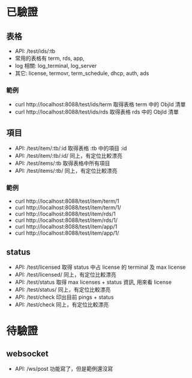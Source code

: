 # 已驗證

## 表格

- API: /test/ids/:tb
- 常用的表格有 term, rds, app,
- log 相關: log_terminal, log_server
- 其它: license, termovr, term_schedule, dhcp, auth, ads

### 範例

- curl http://localhost:8088/test/ids/term
	取得表格 term 中的 ObjId 清單
- curl http://localhost:8088/test/ids/rds
	取得表格 rds 中的 ObjId 清單

## 項目

- API: /test/item/:tb/:id
	取得表格 :tb 中的項目 :id
- API: /test/item/:tb/:id/
	同上，有定位比較漂亮
- API: /test/items/:tb
	取得表格中所有項目
- API: /test/items/:tb/
	同上，有定位比較漂亮

### 範例

- curl http://localhost:8088/test/item/term/1 
- curl http://localhost:8088/test/item/term/1/ 
- curl http://localhost:8088/test/item/rds/1 
- curl http://localhost:8088/test/item/rds/1/ 
- curl http://localhost:8088/test/item/app/1 
- curl http://localhost:8088/test/item/app/1/ 

## status

- API: /test/licensed
	取得 status 中占 license 的 terminal 及 max license
- API: /test/licensed/
	同上，有定位比較漂亮
- API: /test/status
	取得 max licenses + status 資訊, 用來看 license
- API: /test/status/
	同上，有定位比較漂亮
- API: /test/check
	印出目前 pings + status
- API: /test/check
	同上，有定位比較漂亮

# 待驗證

## websocket

- API: /ws/post
	功能寫了，但是範例還沒寫
